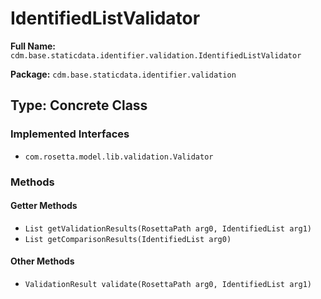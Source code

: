 # IdentifiedListValidator

**Full Name:** `cdm.base.staticdata.identifier.validation.IdentifiedListValidator`

**Package:** `cdm.base.staticdata.identifier.validation`

## Type: Concrete Class

### Implemented Interfaces

- `com.rosetta.model.lib.validation.Validator`

### Methods

#### Getter Methods

- `List getValidationResults(RosettaPath arg0, IdentifiedList arg1)`
- `List getComparisonResults(IdentifiedList arg0)`

#### Other Methods

- `ValidationResult validate(RosettaPath arg0, IdentifiedList arg1)`

